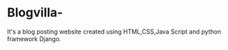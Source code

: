 # Blogvilla-
It's a blog posting website created using HTML,CSS,Java Script and python framework Django.

